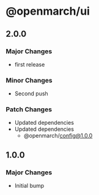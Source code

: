 # @openmarch/ui

## 2.0.0

### Major Changes

- first release

### Minor Changes

- Second push

### Patch Changes

- Updated dependencies
- Updated dependencies
  - @openmarch/config@1.0.0

## 1.0.0

### Major Changes

- Initial bump
